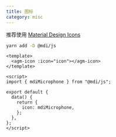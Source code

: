 ```yaml
---
title: 图标
category: misc
---
```


推荐使用 [Material Design Icons](https://materialdesignicons.com/)

```sh
yarn add -D @mdi/js
```

```vue
<template>
  <agm-icon :icon="icon"></agm-icon>
</template>

<script>
import { mdiMicrophone } from "@mdi/js";

export default {
  data() {
    return {
      icon: mdiMicrophone,
    };
  },
};
</script>
```
